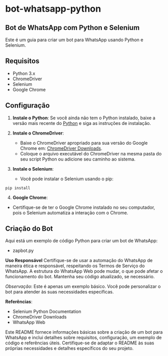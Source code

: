 # bot-whatsapp-python

## Bot de WhatsApp com Python e Selenium

Este é um guia para criar um bot para WhatsApp usando Python e Selenium.

## Requisitos

- Python 3.x
- ChromeDriver
- Selenium
- Google Chrome

## Configuração

1. **Instale o Python**: Se você ainda não tem o Python instalado, baixe a versão mais recente do [Python](https://www.python.org/downloads/) e siga as instruções de instalação.

2. **Instale o ChromeDriver**:
   - Baixe o ChromeDriver apropriado para sua versão do Google Chrome em: [ChromeDriver Downloads](https://sites.google.com/a/chromium.org/chromedriver/downloads).
   - Coloque o arquivo executável do ChromeDriver na mesma pasta do seu script Python ou adicione seu caminho ao sistema.

3. **Instale o Selenium**:
   - Você pode instalar o Selenium usando o pip:

  `` pip install  ``


4. **Google Chrome**:
- Certifique-se de ter o Google Chrome instalado no seu computador, pois o Selenium automatiza a interação com o Chrome.

## Criação do Bot

Aqui está um exemplo de código Python para criar um bot de WhatsApp:

* zapbot.py

**Uso Responsável**
Certifique-se de usar a automação do WhatsApp de maneira ética e responsável, respeitando os Termos de Serviço do WhatsApp. A estrutura do WhatsApp Web pode mudar, o que pode afetar o funcionamento do bot. Mantenha seu código atualizado, se necessário.

*Observação*: Este é apenas um exemplo básico. Você pode personalizar o bot para atender às suas necessidades específicas.

**Referências**:

- Selenium Python Documentation
- ChromeDriver Downloads
- WhatsApp Web


Este README fornece informações básicas sobre a criação de um bot para WhatsApp e inclui detalhes sobre requisitos, configuração, um exemplo de código e referências úteis. Certifique-se de adaptar o README às suas próprias necessidades e detalhes específicos do seu projeto.


